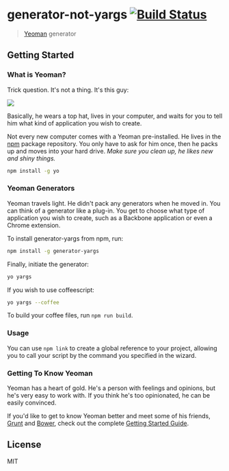 # generator-not-yargs [![Build Status](https://secure.travis-ci.org/rahatarmanahmed/generator-not-yargs.png?branch=master)](https://travis-ci.org/rahatarmanahmed/generator-not-yargs)

> [Yeoman](http://yeoman.io) generator


## Getting Started

### What is Yeoman?

Trick question. It's not a thing. It's this guy:

![](http://i.imgur.com/JHaAlBJ.png)

Basically, he wears a top hat, lives in your computer, and waits for you to tell him what kind of application you wish to create.

Not every new computer comes with a Yeoman pre-installed. He lives in the [npm](https://npmjs.org) package repository. You only have to ask for him once, then he packs up and moves into your hard drive. *Make sure you clean up, he likes new and shiny things.*

```bash
npm install -g yo
```

### Yeoman Generators

Yeoman travels light. He didn't pack any generators when he moved in. You can think of a generator like a plug-in. You get to choose what type of application you wish to create, such as a Backbone application or even a Chrome extension.

To install generator-yargs from npm, run:

```bash
npm install -g generator-yargs
```

Finally, initiate the generator:

```bash
yo yargs
```

If you wish to use coffeescript:

```bash
yo yargs --coffee
```

To build your coffee files, run `npm run build`.

### Usage

You can use `npm link` to create a global reference to your project, allowing you to call your script by the command you specified in the wizard.

### Getting To Know Yeoman

Yeoman has a heart of gold. He's a person with feelings and opinions, but he's very easy to work with. If you think he's too opinionated, he can be easily convinced.

If you'd like to get to know Yeoman better and meet some of his friends, [Grunt](http://gruntjs.com) and [Bower](http://bower.io), check out the complete [Getting Started Guide](https://github.com/yeoman/yeoman/wiki/Getting-Started).


## License

MIT
